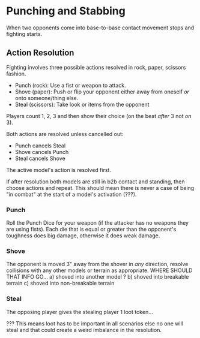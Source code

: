 # Punching and Stabbing

When two opponents come into base-to-base contact movement stops and fighting starts.

## Action Resolution

Fighting involves three possible actions resolved in rock, paper, scissors fashion.

- Punch (rock): Use a fist or weapon to attack.
- Shove (paper): Push or flip your opponent either away from oneself _or_ onto someone/thing else.
- Steal (scissors): Take look or items from the opponent

Players count 1, 2, 3 and then show their choice (on the beat _after_ 3 not _on_ 3).

Both actions are resolved unless cancelled out:
- Punch cancels Steal
- Shove cancels Punch
- Steal cancels Shove

The active model's action is resolved first.

If after resolution both models are still in b2b contact and standing, then choose actions and repeat. This should mean there is never a case of being "in combat" at the start of a model's activation (???).

### Punch

Roll the Punch Dice for your weapon (if the attacker has no weapons they are using fists). Each die that is equal or greater than the opponent's toughness does big damage, otherwise it does weak damage.

### Shove

The opponent is moved 3" away from the shover in _any_ direction, resolve collisions with any other models or terrain as appropriate. WHERE SHOULD THAT INFO GO... a) shoved into another model ? b) shoved into breakable terrain c) shoved into non-breakable terrain

### Steal

The opposing player gives the stealing player 1 loot token...

??? This means loot has to be important in all scenarios else no one will steal and that could create a weird imbalance in the resolution.
